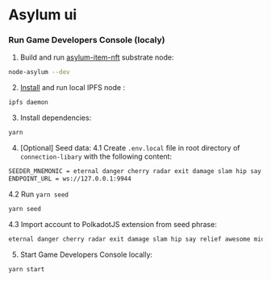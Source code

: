 # Asylum ui

### Run Game Developers Console (localy)

1. Build and run [asylum-item-nft](https://gitlab.com/asylum-space/asylum-item-nft) substrate node:
```bash
node-asylum --dev
```

2. [Install](https://docs.ipfs.io/install/command-line/#official-distributions) and run local IPFS node :
```bash
ipfs daemon
```

3. Install dependencies:
```bash
yarn
```

4. [Optional] Seed data:
4.1 Create `.env.local` file in root directory of `connection-libary` with the following content:
    
```bash
SEEDER_MNEMONIC = eternal danger cherry radar exit damage slam hip say relief awesome middle
ENDPOINT_URL = ws://127.0.0.1:9944
```
4.2 Run `yarn seed`
```bash
yarn seed
```
4.3 Import account to PolkadotJS extension from seed phrase:
```bash 
eternal danger cherry radar exit damage slam hip say relief awesome middle
```
   
5. Start Game Developers Console locally:
```bash 
yarn start
```
